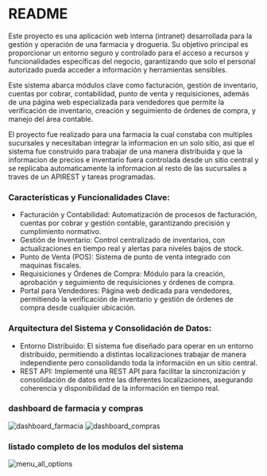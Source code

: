 # README #

Este proyecto es una aplicación web interna (intranet) desarrollada para la gestión y operación de una farmacia y drogueria. Su objetivo principal es proporcionar un entorno seguro y controlado para el acceso a recursos y funcionalidades específicas del negocio, garantizando que solo el personal autorizado pueda acceder a información y herramientas sensibles.

Este sistema abarca módulos clave como facturación, gestión de inventario, cuentas por cobrar, contabilidad, punto de venta y requisiciones, además de una página web especializada para vendedores que permite la verificación de inventario, creación y seguimiento de órdenes de compra, y manejo del área contable.

El proyecto fue realizado para una farmacia la cual constaba con multiples sucursales y necesitaban integrar la informacion en un solo sitio, asi que el sistema fue construido para trabajar de una manera distribuida y que la informacion de precios e inventario fuera controlada desde un sitio central y se replicaba automaticamente la informacion al resto de las sucursales a traves de un APIREST y tareas programadas.

### Características y Funcionalidades Clave:
* Facturación y Contabilidad: Automatización de procesos de facturación, cuentas por cobrar y gestión contable, garantizando precisión y cumplimiento normativo.
* Gestión de Inventario: Control centralizado de inventarios, con actualizaciones en tiempo real y alertas para niveles bajos de stock.
* Punto de Venta (POS): Sistema de punto de venta integrado con maquinas fiscales.
* Requisiciones y Órdenes de Compra: Módulo para la creación, aprobación y seguimiento de requisiciones y órdenes de compra.
* Portal para Vendedores: Página web dedicada para vendedores, permitiendo la verificación de inventario y gestión de órdenes de compra desde cualquier ubicación.

### Arquitectura del Sistema y Consolidación de Datos:

* Entorno Distribuido: El sistema fue diseñado para operar en un entorno distribuido, permitiendo a distintas localizaciones trabajar de manera independiente pero consolidando toda la información en un sitio central.
* REST API: Implementé una REST API para facilitar la sincronización y consolidación de datos entre las diferentes localizaciones, asegurando coherencia y disponibilidad de la información en tiempo real.

### dashboard de farmacia y compras 
![dashboard_farmacia](https://github.com/user-attachments/assets/9f95623d-fec5-4930-aec4-e620778dd19c)
![dashboard_compras](https://github.com/user-attachments/assets/d3a79415-a549-4ed7-8fe5-67fe1de97e25)

### listado completo de los modulos del sistema

![menu_all_options](https://github.com/user-attachments/assets/7210b032-a34c-48b9-a7f7-a831e93c3107)
